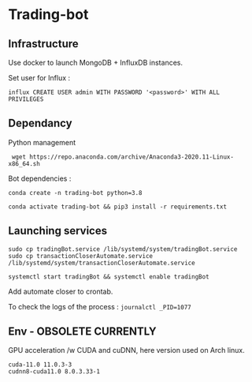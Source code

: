 # Trading-bot

## Infrastructure

Use docker to launch MongoDB + InfluxDB instances.

Set user for Influx :

    influx CREATE USER admin WITH PASSWORD '<password>' WITH ALL PRIVILEGES

## Dependancy

Python management

     wget https://repo.anaconda.com/archive/Anaconda3-2020.11-Linux-x86_64.sh

Bot dependencies :

    conda create -n trading-bot python=3.8

    conda activate trading-bot && pip3 install -r requirements.txt

## Launching services

    sudo cp tradingBot.service /lib/systemd/system/tradingBot.service
    sudo cp transactionCloserAutomate.service /lib/systemd/system/transactionCloserAutomate.service

    systemctl start tradingBot && systemctl enable tradingBot

Add automate closer to crontab.

To check the logs of the process : `journalctl _PID=1077`


## Env - OBSOLETE CURRENTLY

GPU acceleration /w CUDA and cuDNN, here version used on Arch linux.
```
cuda-11.0 11.0.3-3
cudnn8-cuda11.0 8.0.3.33-1
```
